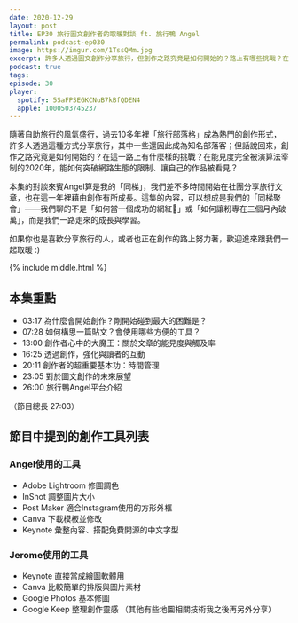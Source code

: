 ```yaml
---
date: 2020-12-29
layout: post
title: EP30 旅行圖文創作者的取暖對談 ft. 旅行鴨 Angel
permalink: podcast-ep030
image: https://imgur.com/1TssQMm.jpg
excerpt: 許多人透過圖文創作分享旅行，但創作之路究竟是如何開始的？路上有哪些挑戰？在能見度完全被演算法宰制的2020年，能如何突破網路生態的限制、讓自己的作品被看見？本集邀請和我同時開始創作的旅行鴨Angel，一起聊聊我們在創作之路上的學習！如果你也是喜歡分享旅行的人，或者也正在創作的路上努力著，歡迎進來跟我們一起取暖 :)
podcast: true
tags:
episode: 30
player:
  spotify: 5SaFPSEGKCNuB7kBfQDEN4
  apple: 1000503745237
---
```


隨著自助旅行的風氣盛行，過去10多年裡「旅行部落格」成為熱門的創作形式，許多人透過這種方式分享旅行，其中一些還因此成為知名部落客；但話說回來，創作之路究竟是如何開始的？在這一路上有什麼樣的挑戰？在能見度完全被演算法宰制的2020年，能如何突破網路生態的限制、讓自己的作品被看見？

本集的對談來賓Angel算是我的「同梯」，我們差不多時間開始在社團分享旅行文章，也在這一年裡藉由創作有所成長。這集的內容，可以想成是我們的「同梯聚會」——我們聊的不是「如何當一個成功的網紅」或「如何讓粉專在三個月內破萬」，而是我們一路走來的成長與學習。

如果你也是喜歡分享旅行的人，或者也正在創作的路上努力著，歡迎進來跟我們一起取暖 :)



{% include middle.html %}

## 本集重點

* 03:17 為什麼會開始創作？剛開始碰到最大的困難是？
* 07:28 如何構思一篇貼文？會使用哪些方便的工具？
* 13:00 創作者心中的大魔王：關於文章的能見度與觸及率
* 16:25 透過創作，強化與讀者的互動
* 20:11 創作者的超重要基本功：時間管理
* 23:05 對於圖文創作的未來展望
* 26:00 旅行鴨Angel平台介紹

（節目總長 27:03）

## 節目中提到的創作工具列表

### Angel使用的工具
- Adobe Lightroom 修圖調色
- InShot 調整圖片大小
- Post Maker 適合Instagram使用的方形外框
- Canva 下載模板並修改
- Keynote 彙整內容、搭配免費開源的中文字型

### Jerome使用的工具
- Keynote 直接當成繪圖軟體用
- Canva 比較簡單的排版與圖片素材
- Google Photos 基本修圖
- Google Keep 整理創作靈感
（其他有些地圖相關技術我之後再另外分享）
